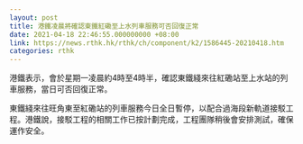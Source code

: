 ```yaml
---
layout: post
title: 港鐵凌晨將確認東鐵紅磡至上水列車服務可否回復正常
date: 2021-04-18 22:46:55.000000000 +08:00
link: https://news.rthk.hk/rthk/ch/component/k2/1586445-20210418.htm
categories: rthk
---
```


港鐵表示，會於星期一凌晨約4時至4時半，確認東鐵綫來往紅磡站至上水站的列車服務，當日可否回復正常。

東鐵綫來往旺角東至紅磡站的列車服務今日全日暫停，以配合過海段新軌道接駁工程。港鐵說，接駁工程的相關工作已按計劃完成，工程團隊稍後會安排測試，確保運作安全。
